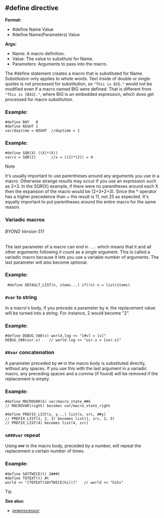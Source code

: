 ## \#define directive

**Format:**
+   #define Name Value
+   #define Name(Parameters) Value

**Args:**
+   Name: A macro definition.
+   Value: The value to substitute for Name.
+   Parameters: Arguments to pass into the macro.


The #define statement creates a macro that is substituted for
Name. Substitution only applies to whole words. Text inside of double or
single quotes is not processed for substitution, so `"This is BIG."`
would not be modified even if a macro named BIG were defined. That is
different from `"This is [BIG]."`, where BIG is an embedded expression,
which does get processed for macro substitution.
### Example:

```dm
#define DAY   0
#define NIGHT 1
var/daytime = NIGHT  //daytime = 1
```

### Example:

```dm
#define SQR(X) ((X)*(X))
var/x = SQR(2)       //x = ((2)*(2)) = 4
```
 
> [!NOTE] 
> it\'s usually important to use
parentheses around any arguments you use in a macro. Otherwise strange
results may occur if you use an expression such as 2+3. In the SQR(X)
example, if there were no parentheses around each X then the expansion
of the macro would be (2+3*2+3). Since the * operator has a higher
precedence than + the result is 11, not 25 as expected. It\'s equally
important to put parentheses around the entire macro for the same
reason.
### Variadic macros
###### BYOND Version 511

The last parameter of a macro can end in `...` which means that
it and all other arguments following it count as a single argument. This
is called a variadic macro because it lets you use a variable number of
arguments. The last parameter will also become optional.
### Example:

```dm
 #define DEFAULT_LIST(n, items...) if(!n) n = list(items)
```

### `#var` to string

In a macro\'s body, if you precede a parameter by `#`, the
replacement value will be turned into a string. For instance, 2 would
become "2".
### Example:

```dm
#define DEBUG_VAR(v) world.log << "[#v] = [v]"
DEBUG_VAR(usr.x)    // world.log << "usr.x = [usr.x]"
```
### `##var` concatenation

A parameter preceded by `##` in the macro body is substituted
directly, without any spaces. If you use this with the last argument in
a variadic macro, any preceding spaces and a comma (if found) will be
removed if the replacement is empty.
### Example:

```dm
#define MACROVAR(k) var/macro_state_##k
// MACROVAR(right) becomes var/macro_state_right

#define PREFIX_LIST(x, y...) list(x, src, ##y)
// PREFIX_LIST(1, 2, 3) becomes list(1, src, 2, 3)
// PREFIX_LIST(4) becomes list(4, src)
```
### `n###var` repeat


Using `###` in the macro body, preceded by a number, will
repeat the replacement a certain number of times.
### Example:

```dm
#define SAYTWICE(t) 2###t
#define TOTEXT(t) #t
world << "[TOTEXT(SAYTWICE(hi))]"   // world << "hihi"
```

> [!TIP] 
> **See also:**
> +   [preprocessor](/ref/DM/preprocessor.md) 